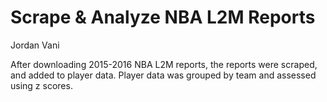 # Scrape & Analyze NBA L2M Reports
Jordan Vani

After downloading 2015-2016 NBA L2M reports, the reports were scraped, and added to player data. Player data was grouped by team and assessed using z scores. 
